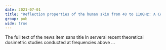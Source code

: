 ```yaml
---
date: 2021-07-01
title: "Reflection properties of the human skin from 40 to 110GHz: A Confirmation Study"
group: pub
wide: true
---
```

The full text of the news item sans title
In serveral recent theoretical dosimetric studies conducted at frequencies above ... 
